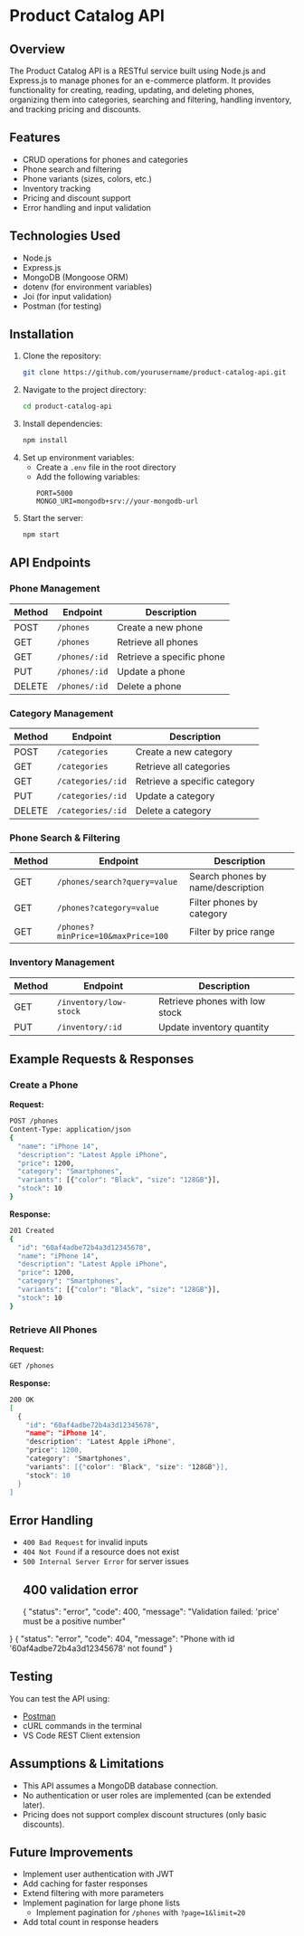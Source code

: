 # Product Catalog API

## Overview
The Product Catalog API is a RESTful service built using Node.js and Express.js to manage phones for an e-commerce platform. It provides functionality for creating, reading, updating, and deleting phones, organizing them into categories, searching and filtering, handling inventory, and tracking pricing and discounts.

## Features
- CRUD operations for phones and categories
- Phone search and filtering
- Phone variants (sizes, colors, etc.)
- Inventory tracking
- Pricing and discount support
- Error handling and input validation

## Technologies Used
- Node.js
- Express.js
- MongoDB (Mongoose ORM)
- dotenv (for environment variables)
- Joi (for input validation)
- Postman (for testing)

## Installation

1. Clone the repository:
   ```sh
   git clone https://github.com/yourusername/product-catalog-api.git
   ```
2. Navigate to the project directory:
   ```sh
   cd product-catalog-api
   ```
3. Install dependencies:
   ```sh
   npm install
   ```
4. Set up environment variables:
   - Create a `.env` file in the root directory
   - Add the following variables:
     ```env
     PORT=5000
     MONGO_URI=mongodb+srv://your-mongodb-url
     ```
5. Start the server:
   ```sh
   npm start
   ```

## API Endpoints

### Phone Management
| Method | Endpoint          | Description                      |
|--------|------------------|----------------------------------|
| POST   | `/phones`      | Create a new phone            |
| GET    | `/phones`      | Retrieve all phones           |
| GET    | `/phones/:id`  | Retrieve a specific phone     |
| PUT    | `/phones/:id`  | Update a phone                |
| DELETE | `/phones/:id`  | Delete a phone                |

### Category Management
| Method | Endpoint         | Description                      |
|--------|-----------------|----------------------------------|
| POST   | `/categories`   | Create a new category           |
| GET    | `/categories`   | Retrieve all categories         |
| GET    | `/categories/:id` | Retrieve a specific category   |
| PUT    | `/categories/:id` | Update a category              |
| DELETE | `/categories/:id` | Delete a category              |

### Phone Search & Filtering
| Method | Endpoint          | Description                              |
|--------|------------------|------------------------------------------|
| GET    | `/phones/search?query=value` | Search phones by name/description |
| GET    | `/phones?category=value`     | Filter phones by category         |
| GET    | `/phones?minPrice=10&maxPrice=100` | Filter by price range |

### Inventory Management
| Method | Endpoint              | Description                              |
|--------|----------------------|------------------------------------------|
| GET    | `/inventory/low-stock` | Retrieve phones with low stock       |
| PUT    | `/inventory/:id`      | Update inventory quantity              |

## Example Requests & Responses

### Create a Phone
**Request:**
```sh
POST /phones
Content-Type: application/json
{
  "name": "iPhone 14",
  "description": "Latest Apple iPhone",
  "price": 1200,
  "category": "Smartphones",
  "variants": [{"color": "Black", "size": "128GB"}],
  "stock": 10
}
```

**Response:**
```sh
201 Created
{
  "id": "60af4adbe72b4a3d12345678",
  "name": "iPhone 14",
  "description": "Latest Apple iPhone",
  "price": 1200,
  "category": "Smartphones",
  "variants": [{"color": "Black", "size": "128GB"}],
  "stock": 10
}
```

### Retrieve All Phones
**Request:**
```sh
GET /phones
```

**Response:**
```sh
200 OK
[
  {
    "id": "60af4adbe72b4a3d12345678",
    "name": "iPhone 14",
    "description": "Latest Apple iPhone",
    "price": 1200,
    "category": "Smartphones",
    "variants": [{"color": "Black", "size": "128GB"}],
    "stock": 10
  }
]
```

## Error Handling
- `400 Bad Request` for invalid inputs
- `404 Not Found` if a resource does not exist
- `500 Internal Server Error` for server issues
  ## 400 validation error
  {
  "status": "error",
  "code": 400,
  "message": "Validation failed: 'price' must be a positive number"

}
{
  "status": "error",
  "code": 404,
  "message": "Phone with id '60af4adbe72b4a3d12345678' not found"
}
## Testing
You can test the API using:
- [Postman](https://www.postman.com/)
- cURL commands in the terminal
- VS Code REST Client extension

## Assumptions & Limitations
- This API assumes a MongoDB database connection.
- No authentication or user roles are implemented (can be extended later).
- Pricing does not support complex discount structures (only basic discounts).

## Future Improvements
- Implement user authentication with JWT
- Add caching for faster responses
- Extend filtering with more parameters
- Implement pagination for large phone lists
  - Implement pagination for `/phones` with `?page=1&limit=20`
- Add total count in response headers
